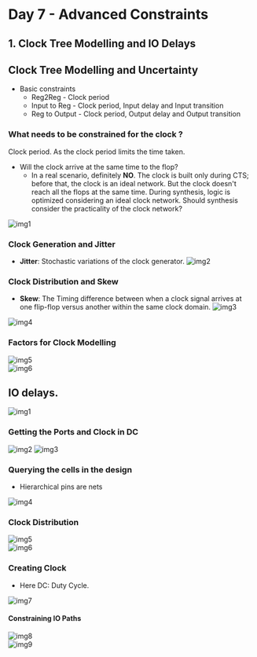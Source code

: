 # Day 7 - Advanced Constraints

## 1. Clock Tree Modelling and IO Delays

## Clock Tree Modelling and Uncertainty

* Basic constraints
    - Reg2Reg - Clock period
    - Input to Reg - Clock period, Input delay and Input transition
    - Reg to Output - Clock period, Output delay and Output transition

### What needs to be constrained for the clock ?
Clock period. As the clock period limits the time taken. 

* Will the clock arrive at the same time to the flop?
    - In a real scenario, definitely **NO**. The clock is built only during CTS; before that, the clock is an ideal network. But the clock doesn't reach all the flops at the same time. During synthesis, logic is optimized considering an ideal clock network. Should synthesis consider the practicality of the clock network?
      
![img1](https://github.com/Dhruvid98/SFAL-VSD-SoC-Design/blob/main/Day%207/Images/Clock_tree_uncertainty/img1.png)

### Clock Generation and Jitter

* **Jitter**: Stochastic variations of the clock generator.
![img2](https://github.com/Dhruvid98/SFAL-VSD-SoC-Design/blob/main/Day%207/Images/Clock_tree_uncertainty/img2.png)

### Clock Distribution and Skew

* **Skew**: The Timing difference between when a clock signal arrives at one flip-flop versus another within the same clock domain.
![img3](https://github.com/Dhruvid98/SFAL-VSD-SoC-Design/blob/main/Day%207/Images/Clock_tree_uncertainty/img3.png)

![img4](https://github.com/Dhruvid98/SFAL-VSD-SoC-Design/blob/main/Day%207/Images/Clock_tree_uncertainty/img4.png)  

### Factors for Clock Modelling  
![img5](https://github.com/Dhruvid98/SFAL-VSD-SoC-Design/blob/main/Day%207/Images/Clock_tree_uncertainty/img5.png)  
![img6](https://github.com/Dhruvid98/SFAL-VSD-SoC-Design/blob/main/Day%207/Images/Clock_tree_uncertainty/img6.png)  

## IO delays. 
![img1](https://github.com/Dhruvid98/SFAL-VSD-SoC-Design/blob/main/Day%207/Images/IO%20delays/img1.png)

### Getting the Ports and Clock in DC
![img2](https://github.com/Dhruvid98/SFAL-VSD-SoC-Design/blob/main/Day%207/Images/IO%20delays/img2.png)
![img3](https://github.com/Dhruvid98/SFAL-VSD-SoC-Design/blob/main/Day%207/Images/IO%20delays/img3.png)

### Querying the cells in the design 
- Hierarchical pins are nets

![img4](https://github.com/Dhruvid98/SFAL-VSD-SoC-Design/blob/main/Day%207/Images/IO%20delays/img4.png)  

### Clock Distribution 

![img5](https://github.com/Dhruvid98/SFAL-VSD-SoC-Design/blob/main/Day%207/Images/IO%20delays/img5.png)  
![img6](https://github.com/Dhruvid98/SFAL-VSD-SoC-Design/blob/main/Day%207/Images/IO%20delays/img6.png)

### Creating Clock 
- Here DC: Duty Cycle.
  
![img7](https://github.com/Dhruvid98/SFAL-VSD-SoC-Design/blob/main/Day%207/Images/IO%20delays/img7.png)

#### Constraining IO Paths

![img8](https://github.com/Dhruvid98/SFAL-VSD-SoC-Design/blob/main/Day%207/Images/IO%20delays/img8.png)  
![img9](https://github.com/Dhruvid98/SFAL-VSD-SoC-Design/blob/main/Day%207/Images/IO%20delays/img9.png)  
